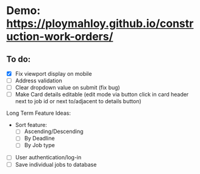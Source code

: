 # Demo: https://ploymahloy.github.io/construction-work-orders/

## To do:

- [x] Fix viewport display on mobile
- [ ] Address validation
- [ ] Clear dropdown value on submit (fix bug)
- [ ] Make Card details editable (edit mode via button click in card header next to job id or next to/adjacent to details button)

Long Term Feature Ideas:

- Sort feature:
  - [ ] Ascending/Descending
  - [ ] By Deadline
  - [ ] By Job type
- [ ] User authentication/log-in
- [ ] Save individual jobs to database
